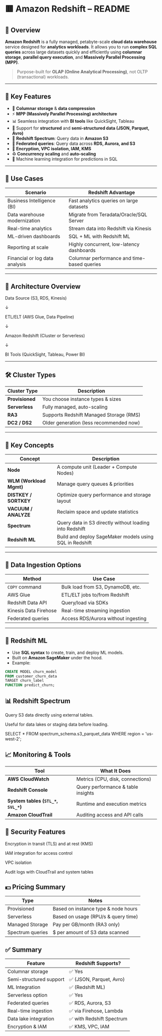 # 🟥 Amazon Redshift – README

## 📘 Overview

**Amazon Redshift** is a fully managed, petabyte-scale **cloud data warehouse** service designed for **analytics workloads**. It allows you to run **complex SQL queries** across large datasets quickly and efficiently using **columnar storage**, **parallel query execution**, and **Massively Parallel Processing (MPP)**.

> Purpose-built for **OLAP (Online Analytical Processing)**, not OLTP (transactional) workloads.

---

## 🚀 Key Features

- 🧱 **Columnar storage** & **data compression**
- ⚡ **MPP (Massively Parallel Processing) architecture**
- 📊 Seamless integration with **BI tools** like QuickSight, Tableau
- 💾 Support for **structured** and **semi-structured data (JSON, Parquet, Avro)**
- 🔁 **Redshift Spectrum**: Query data in **Amazon S3**
- 🔄 **Federated queries**: Query data across **RDS, Aurora, and S3**
- 🔐 **Encryption, VPC isolation, IAM, KMS**
- ♻️ **Concurrency scaling** and **auto-scaling**
- 🧠 Machine learning integration for predictions in SQL

---

## 🧰 Use Cases

| Scenario                       | Redshift Advantage                          |
| ------------------------------ | ------------------------------------------- |
| Business Intelligence (BI)     | Fast analytics queries on large datasets    |
| Data warehouse modernization   | Migrate from Teradata/Oracle/SQL Server     |
| Real-time analytics            | Stream data into Redshift via Kinesis       |
| ML-driven dashboards           | SQL + ML with Redshift ML                   |
| Reporting at scale             | Highly concurrent, low-latency dashboards   |
| Financial or log data analysis | Columnar performance and time-based queries |

---

## 🧱 Architecture Overview

Data Source (S3, RDS, Kinesis)

↓

ETL/ELT (AWS Glue, Data Pipeline)

↓

Amazon Redshift (Cluster or Serverless)

↓

BI Tools (QuickSight, Tableau, Power BI)

---

## 🛠️ Cluster Types

| Cluster Type    | Description                             |
| --------------- | --------------------------------------- |
| **Provisioned** | You choose instance types & sizes       |
| **Serverless**  | Fully managed, auto-scaling             |
| **RA3**         | Supports Redshift Managed Storage (RMS) |
| **DC2 / DS2**   | Older generation (less recommended now) |

---

## 🧮 Key Concepts

| Concept                 | Description                                             |
| ----------------------- | ------------------------------------------------------- |
| **Node**                | A compute unit (Leader + Compute Nodes)                 |
| **WLM (Workload Mgmt)** | Manage query queues & priorities                        |
| **DISTKEY / SORTKEY**   | Optimize query performance and storage layout           |
| **VACUUM / ANALYZE**    | Reclaim space and update statistics                     |
| **Spectrum**            | Query data in S3 directly without loading into Redshift |
| **Redshift ML**         | Build and deploy SageMaker models using SQL in Redshift |

---

## 💾 Data Ingestion Options

| Method                | Use Case                            |
| --------------------- | ----------------------------------- |
| `COPY` command        | Bulk load from S3, DynamoDB, etc.   |
| AWS Glue              | ETL/ELT jobs to/from Redshift       |
| Redshift Data API     | Query/load via SDKs                 |
| Kinesis Data Firehose | Real-time streaming ingestion       |
| Federated queries     | Access RDS/Aurora without ingesting |

---

## 🧠 Redshift ML

- Use **SQL syntax** to create, train, and deploy ML models.
- Built on **Amazon SageMaker** under the hood.
- Example:

```sql
CREATE MODEL churn_model
FROM customer_churn_data
TARGET churn_label
FUNCTION predict_churn;


```

## 📊 Redshift Spectrum

Query S3 data directly using external tables.

Useful for data lakes or staging data before loading.

SELECT \* FROM spectrum_schema.s3_parquet_data WHERE region = 'us-west-2';

## 📈 Monitoring & Tools

| Tool                                 | What It Does                       |
| ------------------------------------ | ---------------------------------- |
| **AWS CloudWatch**                   | Metrics (CPU, disk, connections)   |
| **Redshift Console**                 | Query performance & table insights |
| **System tables (`STL_*`, `SVL_*`)** | Runtime and execution metrics      |
| **Amazon CloudTrail**                | Auditing access and API calls      |

## 🔐 Security Features

Encryption in transit (TLS) and at rest (KMS)

IAM integration for access control

VPC isolation

Audit logs with CloudTrail and system tables

## 💵 Pricing Summary

| Type             | Notes                               |
| ---------------- | ----------------------------------- |
| Provisioned      | Based on instance type & node hours |
| Serverless       | Based on usage (RPU/s & query time) |
| Managed Storage  | Pay per GB/month (RA3 only)         |
| Spectrum queries | \$ per amount of S3 data scanned    |

## ✅ Summary

| Feature                 | Redshift Supports?        |
| ----------------------- | ------------------------- |
| Columnar storage        | ✅ Yes                    |
| Semi-structured support | ✅ (JSON, Parquet, Avro)  |
| ML Integration          | ✅ (Redshift ML)          |
| Serverless option       | ✅ Yes                    |
| Federated queries       | ✅ RDS, Aurora, S3        |
| Real-time ingestion     | ✅ via Firehose, Lambda   |
| Data lake integration   | ✅ with Redshift Spectrum |
| Encryption & IAM        | ✅ KMS, VPC, IAM          |
